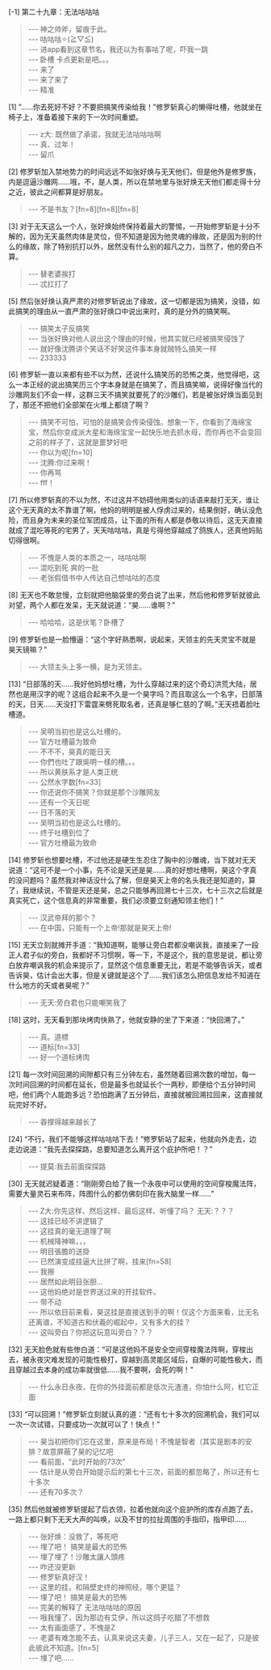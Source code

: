 
[-1] 第二十九章：无法咕咕咕
>--- 神之帅斧，留痕于此。<br>
>--- 咕咕咕✧(≧▽≦)<br>
>--- 进app看到这章节名，我还以为有事咕了呢，吓我一跳<br>
>--- 卧槽 卡点更新是吧。。。<br>
>--- 来了<br>
>--- 来了来了<br>
>--- 精准<br>

[1] ”……你去死好不好？不要把搞笑传染给我！”修罗斩真心的懒得吐槽，他就坐在椅子上，准备着接下来的下一次时间重塑。
>--- z大: 既然做了承诺，我就无法咕咕咕啊<br>
>--- 真、过年！<br>
>--- 留爪<br>

[2] 修罗斩加入禁地势力的时间远远不如张好焕与无天他们，但是他外是修罗族，内是逗逼沙雕网……哦，不，是人类，所以在禁地里与张好焕无天他们都走得十分之近，彼此之间都算是好朋友。
>--- 不是书友？[fn=8][fn=8][fn=8]<br>

[3] 对于无天这么一个人，张好焕始终保持着最大的警惕，一开始修罗斩是十分不解的，因为无天虽然肉体是灵位，但不知道是因为他灵魂的缘故，还是因为别的什么的缘故，除了特别抗打以外，居然没有什么别的超凡之力，当然了，他的旁白不算。
>--- 替老婆挨打<br>
>--- 忒扛打了<br>

[5] 然后张好焕认真严肃的对修罗斩说出了缘故，这一切都是因为搞笑，没错，如此搞笑的理由从一直严肃的张好焕口中说出来时，真的是分外的搞笑啊。
>--- 搞笑太子反搞笑<br>
>--- 当张好换对他人说出这个理由的时候，他其实就已经被搞笑侵蚀了<br>
>--- 就好像沈腾讲个笑话不好笑这件事本身就贼特么搞笑一样<br>
>--- 233333<br>

[6] 修罗斩一直以来都有些不以为然，还说什么搞笑历的恐怖之类，他觉得吧，这么一本正经的说出搞笑历三个字本身就是在搞笑了，而且搞笑嘛，说得好像当代的沙雕网友们不会一样，这群三天不搞笑就要死了的沙雕们，若是被张好焕当面见到了，那还不把他们全部架在火堆上都烧了啊？
>--- 搞笑不可怕，可怕的是搞笑会传染侵蚀。想象一下，你看到了海绵宝宝，然后你变成派大星和海绵宝宝一起快乐地去抓水母，而你再也不会变回之前的样子了，这就是噩梦好吧<br>
>--- 你以为呢[fn=10]<br>
>--- 沈腾:你过来啊！<br>
>--- 你再骂<br>
>--- fff！<br>

[7] 所以修罗斩真的不以为然，不过这并不妨碍他用类似的话语来敲打无天，谁让这个无天真的太不靠谱了啊，他妈的明明是被人俘虏过来的，结果倒好，确认没危险，而且身为未来的圣位军团成员，让下面的所有人都是恭敬以待后，这无天直接就成了混吃等死的宅男了，天天咕咕咕，真是亏得他穿越成了鸽族人，还真他妈贴切得很啊。
>--- 不愧是人类的本质之一，咕咕咕啊<br>
>--- 混吃到死 爽的一批<br>
>--- 老张假借书中人传达自己想咕咕的态度<br>

[8] 无天也不敢怠慢，立刻就把他脑袋里的旁白说了出来，然后他和修罗斩就彼此对望，两个人都在发呆，无天就说道：“昊……谁啊？”
>--- 哈哈哈，这是伏笔？卧槽了<br>

[9] 修罗斩也是一脸懵逼：“这个字好熟悉啊，说起来，天领主的先天灵宝不就是昊天镜嘛？”
>--- 大领主头上多一横，是为天领主。<br>

[13] “日部落的天……我好他妈想吐槽，为什么穿越过来的这个奇幻洪荒大陆，居然也是用汉字的呢？这组合起来不久是一个昊字吗？而且取这么一个名字，日部落的天，日天……天没打下雷霆来劈死取名者，还真是够仁慈的了啊。”无天捂着脸吐槽道。
>--- 吴明当初也是这么吐槽的。<br>
>--- 官方吐槽最为致命<br>
>--- 不不不，昊真的能日天<br>
>--- 你們也吐了跟吳明一樣的槽。。。<br>
>--- 所以黄肤系才是人类正统<br>
>--- 公然水字数[fn=33]<br>
>--- 你还说你不搞笑？你就是那个沙雕网友<br>
>--- 还有一个天日呢<br>
>--- 日不落的天<br>
>--- 吴明当初也是这么吐槽的。<br>
>--- 终于吐槽到位了<br>
>--- 官方吐槽最为致命<br>

[14] 修罗斩也想要吐槽，不过他还是硬生生忍住了胸中的沙雕魂，当下就对无天说道：“这可不是一个小事，先不论是天还是昊……真的好想吐槽啊，昊这个字真的没问题吗？虽然我对神话没什么了解，但是昊天上帝的名头我还是知道的，算了，我继续说，不管是天还是昊，总之只能够再回溯七十三次，七十三次之后就是真实死亡，这个信息真的非常重要，我们必须要立刻通知领主他们！”
>--- 汉武帝拜的那个？<br>
>--- 在中国，只能有一个上帝!那就是昊天上帝!<br>

[15] 无天立刻就摊开手道：“我知道啊，能够让旁白君都没嘲讽我，直接来了一段正人君子似的旁白，我都好不习惯啊，等一下，不是这个，我的意思是说，都让旁白放弃嘲讽我的机会来提示了，显然这个信息重要无比，若是不能够告诉天，或者告诉昊，估计会出大事，但是关键就是这个了……我们该怎么把信息发给不知道在什么地方的天或者昊呢？”
>--- 无天:旁白君也只能嘲笑我了<br>

[18] 这时，无天看到那块烤肉快熟了，他就安静的坐了下来道：“快回溯了。”
>--- 真。道標<br>
>--- 道标[fn=33]<br>
>--- 好一个道标烤肉<br>

[21] 每一次时间回溯的间隙都只有三分钟左右，虽然随着回溯次数的增加，每一次时间回溯的时间都在延长，但是最多也就延长个一两秒，即便给个五分钟时间吧，他们两个人能跑多远？恐怕跑满了五分钟后，直接就被回溯拉回来，这直接就玩完好不好。
>--- 昋撑得越来越长了<br>

[24] “不行，我们不能够这样咕咕咕下去！”修罗斩站了起来，他就向外走去，边走边说道：“我先去探探路，总要知道怎么离开这个庇护所吧！？”
>--- 提莫:我去前面探探路<br>

[30] 无天就迟疑着道：“刚刚旁白给了我一个永夜中可以使用的空间穿梭魔法阵，需要大量灵石来布阵，阵图什么的都仿佛刻印在我大脑里一样……”
>--- Z大:你先这样、然后这样、最后这样、听懂了吗？
无天:？？？<br>
>--- 这挂已经不讲逻辑了<br>
>--- 这挂真的毫无道理了啊<br>
>--- 机械降神嘛，，，<br>
>--- 明目張膽的送掛<br>
>--- 已然演变成挂逼大比拼了啊，挂来[fn=58]<br>
>--- 我擦<br>
>--- 居然如此明目张胆…<br>
>--- 这他妈绝对是世界送过来的开挂软件。<br>
>--- 带不动<br>
>--- 所以依目前来看，昊这挂是直接送到手的啊！仅这个方面来看，比无名还离谱，不知道古和伏羲的崛起中，又有多大的挂？<br>
>--- 这叫旁白？你把这玩意叫旁白？？？<br>

[32] 无天脸色就有些惨白道：“可是这他妈不是安全空间穿梭魔法阵啊，穿梭出去，被永夜灾难发现的可能性极打，穿越到高灵能区域后，自爆的可能性极大，而且穿越过去本身的成功率就很低……我不要啊，会死的啊！”
>--- 什么永日永夜，在你的外挂面前都是低次元渣渣，你怕什么阿，杠它正面<br>

[33] “可以回溯！”修罗斩立刻就认真的道：“还有七十多次的回溯机会，我们可以一次一次试错，只要成功一次就可以了！快点！”
>--- 昊当初把你们忘在这里，原来是布局！不愧是智者（其实是剧本的安排？故意屏蔽了昊的记忆吧<br>
>--- 看前面，“此时开始的73次”<br>
>--- 估计是从旁白开始提示后的第七十三次，前面的都忽略了，所以还有七十多次<br>
>--- 还有70多次？<br>

[35] 然后他就被修罗斩提起了后衣领，拉着他就向这个庇护所的库存点跑了去，一路上都只剩下无天大声的叫唤，以及不甘的拉扯周围的手指印，指甲印……
>--- 张好焕：没救了，等死吧<br>
>--- 埋了吧！ 搞笑是最大的恐怖<br>
>--- 埋了埋了！沙雕太讓人頭疼<br>
>--- 咋还没更新<br>
>--- 修罗斩真好汉！<br>
>--- 这里的挂，和隔壁史终的神照经，哪个更猛？<br>
>--- 埋了吧！ 搞笑是最大的恐怖<br>
>--- 完美的解释了 无法咕咕咕的原因<br>
>--- 哦我懂了，因为那边有艾伊，所以这鸽子吃醋了不想救<br>
>--- 太有画面感了，不愧是Z<br>
>--- 老婆有难怎能不去，认真来说这夫妻，儿子三人，又在一起了，只是彼此彼此不知道。[fn=5]<br>
>--- 埋了吧……<br>
